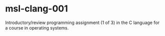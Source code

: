 # msl-clang-001
Introductory/review programming assignment (1 of 3) in the C language for a course in operating systems.

